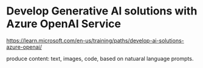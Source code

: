 # Develop Generative AI solutions with Azure OpenAI Service

https://learn.microsoft.com/en-us/training/paths/develop-ai-solutions-azure-openai/

produce content: text, images, code, based on natuaral language prompts.